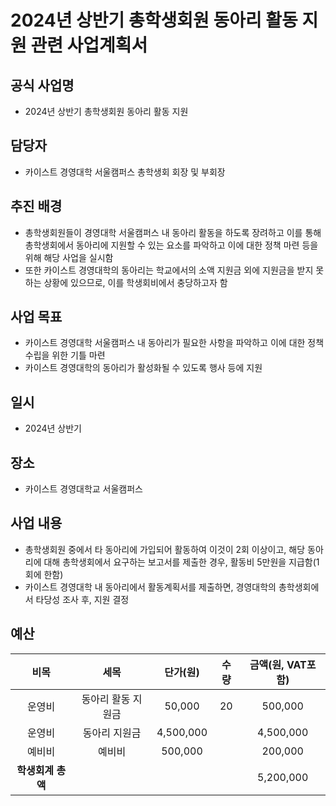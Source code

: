 2024년 상반기 총학생회원 동아리 활동 지원 관련 사업계획서
===

## 공식 사업명
- 2024년 상반기 총학생회원 동아리 활동 지원
  
## 담당자
- 카이스트 경영대학 서울캠퍼스 총학생회 회장 및 부회장

## 추진 배경
- 총학생회원들이 경영대학 서울캠퍼스 내 동아리 활동을 하도록 장려하고 이를 통해 총학생회에서 동아리에 지원할 수 있는 요소를 파악하고 이에 대한 정책 마련 등을 위해 해당 사업을 실시함
- 또한 카이스트 경영대학의 동아리는 학교에서의 소액 지원금 외에 지원금을 받지 못하는 상황에 있으므로, 이를 학생회비에서 충당하고자 함

## 사업 목표
- 카이스트 경영대학 서울캠퍼스 내 동아리가 필요한 사항을 파악하고 이에 대한 정책 수립을 위한 기틀 마련
- 카이스트 경영대학의 동아리가 활성화될 수 있도록 행사 등에 지원

## 일시
- 2024년 상반기

## 장소
- 카이스트 경영대학교 서울캠퍼스
 
## 사업 내용
- 총학생회원 중에서 타 동아리에 가입되어 활동하여 이것이 2회 이상이고, 해당 동아리에 대해 총학생회에서 요구하는 보고서를 제출한 경우, 활동비 5만원을 지급함(1회에 한함)
- 카이스트 경영대학 내 동아리에서 활동계획서를 제출하면, 경영대학의 총학생회에서 타당성 조사 후, 지원 결정


## 예산
| 비목       | 세목        | 단가(원)     | 수량  | 금액(원, VAT포함) |
|:--------:|:---------:|:---------:|:---:|:------------:|
|운영비| 동아리 활동 지원금   |	50,000|	20|	500,000|
|운영비| 동아리 지원금   |	4,500,000|	|	4,500,000|
|예비비| 예비비   |	500,000|	|	200,000|
|  **학생회계 총액** |           |           |     | 5,200,000   |





